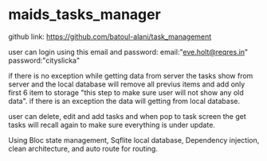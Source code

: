 # maids_tasks_manager

github link: https://github.com/batoul-alani/task_management

user can login using this email and password:
	email:"eve.holt@reqres.in"
	password:"cityslicka"

if there is no exception while getting data from server the tasks show from server and the local database will remove all previus items and add only first 6 item to storage "this step to make sure user will not show any old data".
if there is an exception the data will getting from local database.

user can delete, edit and add tasks and when pop to task screen the get tasks will recall again to make sure everything is under update.

Using Bloc state management, Sqflite local database, Dependency injection, clean architecture, and auto route for routing.